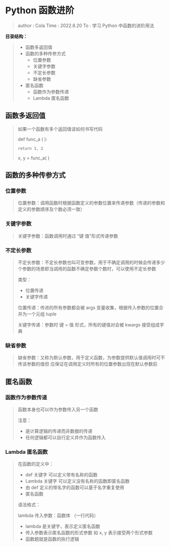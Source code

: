 # Python 函数进阶

> author : Cola
> Time : 2022.8.20
> To : 学习 Python 中函数的进阶用法

**目录结构：**

> - 函数多返回值
> - 函数的多种传参方式
>   - 位置参数
>   - 关键字参数
>   - 不定长参数
>   - 缺省参数
> - 匿名函数
>   - 函数作为参数传递
>   - Lambda 匿名函数

## 函数多返回值

> 如果一个函数有多个返回值该如何书写代码
>
> def func_a ( ):
>
>     return 1, 2
>
> x, y = func_a( )

## 函数的多种传参方式

### 位置参数

> 位置参数：调用函数时根据函数定义的参数位置来传递参数（传递的参数和定义的参数顺序及个数必须一致）

### 关键字参数

> 关键字参数：函数调用时通过 “键 值"形式传递参数

### 不定长参数

> 不定长参数：不定长参数也叫可变参数，用于不确定调用的时候会传递多少个参数的场景即当调用的函数不确定参数个数时，可以使用不定长参数
>
> 类型：
>
> - 位置传递
> - 关键字传递
>
> 位置传递：传进的所有参数都会被 args 变量收集，根据传入参数的位置合并为一个元组 tuple
>
> 关键字传递：参数时 键 = 值 形式，所有的键值对会被 kwargs 接受组成字典

### 缺省参数

> 缺省参数：又称为默认参数，用于定义函数，为参数提供默认值调用时可不传该参数的值但 应保证在调用定义时所有的位置参数出现在默认参数前

## 匿名函数

### 函数作为参数传递

> 函数本身也可以作为参数传入另一个函数
>
> 注意：
>
> - 是计算逻辑的传递而非数据的传递
> - 任何逻辑都可以自行定义并作为函数传入

### Lambda 匿名函数

> 在函数的定义中：
>
> - def 关键字 可以定义带有名称的函数
> - Lambda 关键字 可以定义没有名称的函数即匿名函数
> - 由 def 定义的带名字的函数可以基于名字重复使用
> - 匿名函数
>
> 语法格式：
>
> lambda 传入参数：函数体 （一行代码）
>
> - lambda 是关键字，表示定义匿名函数
> - 传入参数表示匿名函数的形式参数 如 x, y 表示接受两个形式参数
> - 函数题就是函数的执行逻辑
